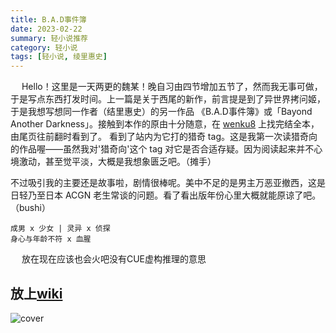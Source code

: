 ```yaml
---
title: B.A.D事件簿
date: 2023-02-22
summary: 轻小说推荐
category: 轻小说
tags: [轻小说, 绫里惠史]
---
```


&emsp; Hello！这里是一天两更的魏某！晚自习由四节增加五节了，然而我无事可做，于是写点东西打发时间。上一篇是关于西尾的新作，前言提是到了异世界拷问姬，于是我想写想同一作者（结里惠史）的另一作品 《B.A.D事件簿》或「Bayond Another Darkness」。接触到本作的原由十分随意，在 [wenku8](wenku8.net) 上找完结全本，由尾页往前翻时看到了。 看到了站内为它打的猎奇 tag。这是我第一次读猎奇向的作品喔——虽然我对'猎奇向'这个 tag 对它是否合适存疑。因为阅读起来并不心境激动，甚至觉平淡，大概是我想象匮乏吧。（摊手）

不过吸引我的主要还是故事啦，剧情很棒呢。美中不足的是男主万恶亚撤西，这是日轻乃至日本 ACGN 老生常谈的问题。看了看出版年份心里大概就能原谅了吧。（bushi）

    成男 x 少女 | 灵异 x 侦探
    身心与年龄不符 x 血腥

&emsp; 放在现在应该也会火吧没有CUE虚构推理的意思

## 放上[wiki](https://zh.wikipedia.org/zh-cn/B.A.D.%E4%BA%8B%E4%BB%B6%E7%B0%BF)

![cover](https://pbs.twimg.com/media/EgiFa67XcAEJMZy?format=jpg&name=4096x4096 '第13卷封面')
